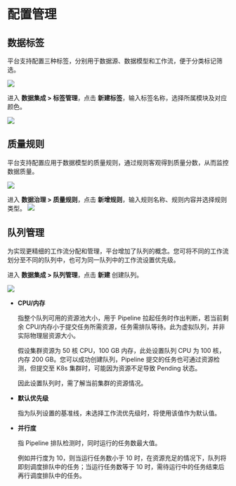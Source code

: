 # 配置管理

## 数据标签

平台支持配置三种标签，分别用于数据源、数据模型和工作流，便于分类标记筛选。

![](http://terminus-paas.oss-cn-hangzhou.aliyuncs.com/paas-doc/2021/11/29/d990987d-ad2c-415e-98af-e020cc96201e.png)

进入 **数据集成 > 标签管理**，点击 **新建标签**，输入标签名称，选择所属模块及对应颜色。

![](http://terminus-paas.oss-cn-hangzhou.aliyuncs.com/paas-doc/2021/11/30/527dcbff-4c27-4513-a9f8-3b9f6cafb0b3.png)

## 质量规则

平台支持配置应用于数据模型的质量规则，通过规则客观得到质量分数，从而监控数据质量。

![](http://terminus-paas.oss-cn-hangzhou.aliyuncs.com/paas-doc/2021/11/29/072d3369-8b9e-4976-9333-e4f37731bc72.png)

进入 **数据治理 > 质量规则**，点击 **新增规则**，输入规则名称、规则内容并选择规则类型。
![](http://terminus-paas.oss-cn-hangzhou.aliyuncs.com/paas-doc/2021/11/29/f8824f87-1e3f-4fee-a5e0-7ef232ac853d.png)

## 队列管理

为实现更精细的工作流分配和管理，平台增加了队列的概念。您可将不同的工作流划分至不同的队列中，也可为同一队列中的工作流设置优先级。

进入 **数据集成 > 队列管理**，点击 **新建** 创建队列。

![](http://terminus-paas.oss-cn-hangzhou.aliyuncs.com/paas-doc/2021/11/30/d5c54cbe-22e1-45b7-bec7-e5c7ec932de4.png)

* **CPU/内存**

  指整个队列可用的资源池大小，用于 Pipeline 拉起任务时作出判断，若当前剩余 CPU/内存小于提交任务所需资源，任务需排队等待。此为虚拟队列，并非实际物理层资源大小。

  假设集群资源为 50 核 CPU，100 GB 内存，此处设置队列 CPU 为 100 核，内存 200 GB。您可以成功创建队列，Pipeline 提交的任务也可通过资源检测，但提交至 K8s 集群时，可能因为资源不足导致 Pending 状态。

  因此设置队列时，需了解当前集群的资源情况。

* **默认优先级**

  指为队列设置的基准线，未选择工作流优先级时，将使用该值作为默认值。

* **并行度**

  指 Pipeline 排队检测时，同时运行的任务数最大值。

  例如并行度为 10，则当运行任务数小于 10 时，在资源充足的情况下，队列将即刻调度排队中的任务；当运行任务数等于 10 时，需待运行中的任务结束后再行调度排队中的任务。
